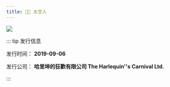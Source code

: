 ```yaml
---
title: 👨‍🚀 太空人
---
```


![](https://scontent-hkg4-1.xx.fbcdn.net/v/t1.6435-9/69599331_1280350082136681_1543529585969201152_n.jpg?_nc_cat=106&ccb=1-7&_nc_sid=5f2048&_nc_ohc=FLpqDrt27TYAb4nm9xC&_nc_ht=scontent-hkg4-1.xx&oh=00_AfD294DutOTKV0eMn7UK21Lyz-LKbm8Rqc3dm0hquE6MGg&oe=663F480D)

::: tip 发行信息

发行时间： **2019-09-06**

发行公司： **哈里坤的狂歡有限公司 The Harlequin''s Carnival Ltd.**

:::

